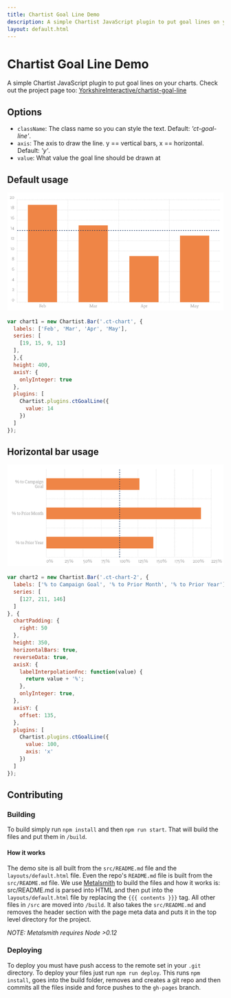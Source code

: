 ```yaml
---
title: Chartist Goal Line Demo
description: A simple Chartist JavaScript plugin to put goal lines on your charts
layout: default.html
---
```


# Chartist Goal Line Demo

A simple Chartist JavaScript plugin to put goal lines on your charts. Check out the
project page too: [YorkshireInteractive/chartist-goal-line](https://github.com/YorkshireInteractive/chartist-goal-line)


## Options

- `className`: The class name so you can style the text. Default: _'ct-goal-line'_.
- `axis`: The axis to draw the line. y == vertical bars, x == horizontal. Default: _'y'_.
- `value`: What value the goal line should be drawn at

## Default usage

<div class="ct-chart"><img src="images/ct-chart.png"></div>

```js
var chart1 = new Chartist.Bar('.ct-chart', {
  labels: ['Feb', 'Mar', 'Apr', 'May'],
  series: [
    [19, 15, 9, 13]
  ],
  },{
  height: 400,
  axisY: {
    onlyInteger: true
  },
  plugins: [
    Chartist.plugins.ctGoalLine({
      value: 14
    })
  ]
});
```
      

## Horizontal bar usage

<div class="ct-chart-2"><img src="images/ct-chart-2.png"></div>

```js
var chart2 = new Chartist.Bar('.ct-chart-2', {
  labels: ['% to Campaign Goal', '% to Prior Month', '% to Prior Year'],
  series: [
    [127, 211, 146]
  ]
}, {
  chartPadding: {
    right: 50
  },
  height: 350,
  horizontalBars: true,
  reverseData: true,
  axisX: {
    labelInterpolationFnc: function(value) {
      return value + '%';
    },
    onlyInteger: true,
  },
  axisY: {
    offset: 135,
  },
  plugins: [
    Chartist.plugins.ctGoalLine({
      value: 100,
      axis: 'x'
    })
  ]
});
```

## Contributing

### Building

To build simply run `npm install` and then `npm run start`. That will build the
files and put them in `/build`.

#### How it works
The demo site is all built from the `src/README.md` file and the
`layouts/default.html` file. Even the repo's `README.md` file is built from the
`src/README.md` file. We use [Metalsmith](http://metalsmith.io) to build the
files and how it works is: src/README.md is parsed into HTML and then put into
the `layouts/default.html` file by replacing the `{{{ contents }}}` tag. All
other files in `/src` are moved into `/build`. It also takes the
`src/README.md` and removes the header section with the page meta data and puts
it in the top level directory for the project.

_NOTE: Metalsmith requires Node >0.12_

### Deploying

To deploy you must have push access to the remote set in your `.git` directory.
To deploy your files just run `npm run deploy`. This runs `npm install`, goes
into the build folder, removes and creates a git repo and then commits all the
files inside and force pushes to the `gh-pages` branch.

